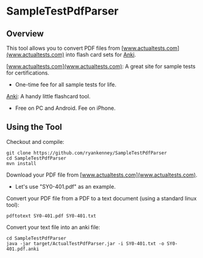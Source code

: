 SampleTestPdfParser
================

Overview
----------------

This tool allows you to convert PDF files from [www.actualtests.com](www.actualtests.com)
into flash card sets for [Anki](https://apps.ankiweb.net/).

[www.actualtests.com](www.actualtests.com): A great site for sample tests for certifications.

* One-time fee for all sample tests for life.

[Anki](https://apps.ankiweb.net/): A handy little flashcard tool.

* Free on PC and Android. Fee on iPhone.


Using the Tool
----------------

Checkout and compile:

	git clone https://github.com/ryankenney/SampleTestPdfParser
	cd SampleTestPdfParser
	mvn install

Download your PDF file from [www.actualtests.com](www.actualtests.com).

* Let's use "SY0-401.pdf" as an example.

Convert your PDF file from a PDF to a text document (using a standard linux tool):

	pdftotext SY0-401.pdf SY0-401.txt

Convert your text file into an anki file:

	cd SampleTestPdfParser
	java -jar target/ActualTestPdfParser.jar -i SY0-401.txt -o SY0-401.pdf.anki

